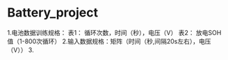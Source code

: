 # Battery_project
1.电池数据训练规格：
  表1： 循环次数，时间（秒），电压（V）
  表2： 放电SOH值（1-800次循环）
2.输入数据规格：矩阵（时间（秒,间隔20s左右），电压（V））
3.